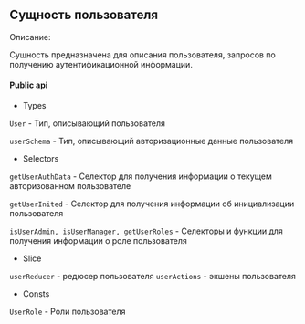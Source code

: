 ## Сущность пользователя

Описание:

Сущность предназначена для описания пользователя, запросов по получению аутентификационной информации.

#### Public api

- Types

`User` - Тип, описывающий пользователя

`userSchema` - Тип, описывающий авторизационные данные пользователя

- Selectors

`getUserAuthData` - Селектор для получения информации о текущем авторизованном пользователе

`getUserInited` - Селектор для получения информации об инициализации пользователя

`isUserAdmin, isUserManager, getUserRoles` - Селекторы и функции для получения информации о роле пользователя

- Slice

`userReducer` - редюсер пользователя
`userActions` - экшены пользователя

- Consts

`UserRole` - Роли пользователя


